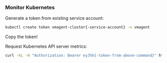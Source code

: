 ### Monitor Kubernetes
Generate a token from existing service account:

```bash
kubectl create token vmagent-cluster{-service-account} -n vmagent
```

Copy the token!

Request Kubernetes API server metrics:

```bash
curl -kL -H "Authorization: Bearer eyJhb{-token-from-above-command}" https://10.10.10.3:6443/metrics
```

